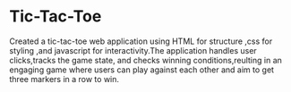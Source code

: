 # Tic-Tac-Toe
Created a tic-tac-toe web application using HTML for structure ,css for styling ,and javascript for interactivity.The application handles user clicks,tracks the game state, and checks winning conditions,reulting in an engaging game where users can play against each other and aim to get three markers in a row to win.
